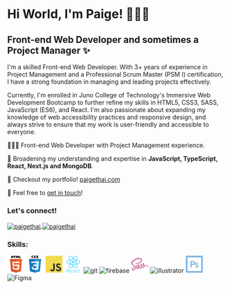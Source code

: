 <h1>Hi World, I'm Paige! 👩🏻‍💻</h1>
<h2>Front-end Web Developer and sometimes a Project Manager ✨</h2>
<p>I'm a skilled Front-end Web Developer. With 3+ years of experience in Project Management and a Professional Scrum Master (PSM I) certification, I have a strong foundation in managing and leading projects effectively.

Currently, I'm enrolled in Juno College of Technology's Immersive Web Development Bootcamp to further refine my skills in HTML5, CSS3, SASS, JavaScript (ES6), and React. I'm also passionate about expanding my knowledge of web accessibility practices and responsive design, and always strive to ensure that my work is user-friendly and accessible to everyone.</p>

👩🏻‍💻 Front-end Web Developer with Project Management experience.

🌱 Broadening my understanding and expertise in **JavaScript, TypeScript, React, Next.js and MongoDB**. 

🔗 Checkout my portfolio! <a href="https://paigethai.com/">paigethai.com</a>

💌 Feel free to <a href="mailto:paigegiathai">get in touch</a>!



<h3>Let's connect!</h3>
<p>
<a href="https://www.linkedin.com/in/paigethai/" target="blank">
 <img align="center" src="https://raw.githubusercontent.com/rahuldkjain/github-profile-readme-generator/master/src/images/icons/Social/linked-in-alt.svg" alt="paigethai" height="30" width="40"/>
 </a>
<a href="https://www.are.na/pai-ge" target="blank">
<img align="center" src="https://d2w9rnfcy7mm78.cloudfront.net/9485135/original_10647a43631b7746e4a0821772aefa41.png?1605218631?bc=0" alt="paigethai" height="30" width="40"/>
</a>
</p>

<h3>Skills:</h3>
<p> 
<img src="https://raw.githubusercontent.com/devicons/devicon/master/icons/html5/html5-original-wordmark.svg" alt="html5" width="40" height="40"/> 
<img src="https://raw.githubusercontent.com/devicons/devicon/master/icons/css3/css3-original-wordmark.svg" alt="css3" width="40" height="40"/> 
<img src="https://raw.githubusercontent.com/devicons/devicon/master/icons/javascript/javascript-original.svg" alt="javascript" width="40" height="40"/> 
<img src="https://raw.githubusercontent.com/devicons/devicon/master/icons/react/react-original-wordmark.svg" alt="react" width="40" height="40"/> 
<img src="https://www.vectorlogo.zone/logos/git-scm/git-scm-icon.svg" alt="git" width="40" height="40"/> 
<img src="https://www.vectorlogo.zone/logos/firebase/firebase-icon.svg" alt="firebase" width="40" height="40"/> 
<img src="https://raw.githubusercontent.com/devicons/devicon/master/icons/sass/sass-original.svg" alt="sass" width="40" height="40"/>
<img src="https://www.vectorlogo.zone/logos/adobe_illustrator/adobe_illustrator-icon.svg" alt="illustrator" width="40" height="40"/>
<img src="https://raw.githubusercontent.com/devicons/devicon/master/icons/photoshop/photoshop-line.svg" alt="photoshop" width="40" height="40"/> 
<img src="https://cdn.sanity.io/images/599r6htc/localized/46a76c802176eb17b04e12108de7e7e0f3736dc6-1024x1024.png?w=670&h=670&q=75&fit=max&auto=format" alt="Figma" width="40" height="40"/> 
</p>
